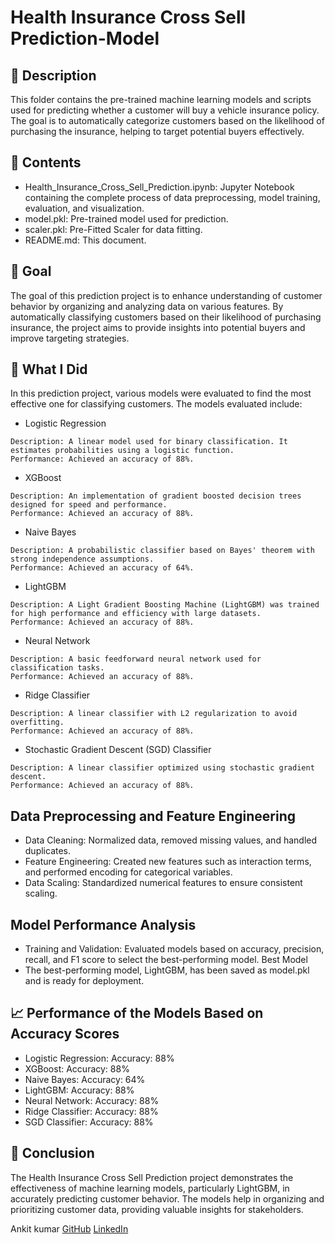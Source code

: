 # Health Insurance Cross Sell Prediction-Model

## 📝 Description
This folder contains the pre-trained machine learning models and scripts used for predicting whether a customer will buy a vehicle insurance policy. The goal is to automatically categorize customers based on the likelihood of purchasing the insurance, helping to target potential buyers effectively.

## 📂 Contents
- Health_Insurance_Cross_Sell_Prediction.ipynb: Jupyter Notebook containing the complete process of data preprocessing, model training, evaluation, and visualization.
- model.pkl: Pre-trained model used for prediction.
- scaler.pkl: Pre-Fitted Scaler for data fitting.
- README.md: This document.

## 🎯 Goal
The goal of this prediction project is to enhance understanding of customer behavior by organizing and analyzing data on various features. By automatically classifying customers based on their likelihood of purchasing insurance, the project aims to provide insights into potential buyers and improve targeting strategies.

## 🧮 What I Did
In this prediction project, various models were evaluated to find the most effective one for classifying customers. The models evaluated include:

- Logistic Regression
```
Description: A linear model used for binary classification. It estimates probabilities using a logistic function.
Performance: Achieved an accuracy of 88%.
```

- XGBoost
```
Description: An implementation of gradient boosted decision trees designed for speed and performance.
Performance: Achieved an accuracy of 88%.
```

- Naive Bayes
```
Description: A probabilistic classifier based on Bayes' theorem with strong independence assumptions.
Performance: Achieved an accuracy of 64%.
```
- LightGBM
```
Description: A Light Gradient Boosting Machine (LightGBM) was trained for high performance and efficiency with large datasets.
Performance: Achieved an accuracy of 88%.
```
- Neural Network
```
Description: A basic feedforward neural network used for classification tasks.
Performance: Achieved an accuracy of 88%.
```
- Ridge Classifier
```
Description: A linear classifier with L2 regularization to avoid overfitting.
Performance: Achieved an accuracy of 88%.
```
- Stochastic Gradient Descent (SGD) Classifier
```
Description: A linear classifier optimized using stochastic gradient descent.
Performance: Achieved an accuracy of 88%.
```

## Data Preprocessing and Feature Engineering
- Data Cleaning: Normalized data, removed missing values, and handled duplicates.
- Feature Engineering: Created new features such as interaction terms, and performed encoding for categorical variables.
- Data Scaling: Standardized numerical features to ensure consistent scaling.


## Model Performance Analysis
- Training and Validation: Evaluated models based on accuracy, precision, recall, and F1 score to select the best-performing model.
Best Model
- The best-performing model, LightGBM, has been saved as model.pkl and is ready for deployment.

## 📈 Performance of the Models Based on Accuracy Scores
- Logistic Regression: Accuracy: 88%
- XGBoost: Accuracy: 88%
- Naive Bayes: Accuracy: 64%
- LightGBM: Accuracy: 88%
- Neural Network: Accuracy: 88%
- Ridge Classifier: Accuracy: 88%
- SGD Classifier: Accuracy: 88%

## 📢 Conclusion
The Health Insurance Cross Sell Prediction project demonstrates the effectiveness of machine learning models, particularly LightGBM, in accurately predicting customer behavior. The models help in organizing and prioritizing customer data, providing valuable insights for stakeholders.


Ankit kumar 
[GitHub]()
[LinkedIn]()
